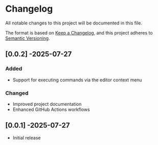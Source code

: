 # Changelog

All notable changes to this project will be documented in this file.

The format is based on [Keep a Changelog](https://keepachangelog.com/en/1.1.0/),
and this project adheres to [Semantic Versioning](https://semver.org/spec/v2.0.0.html).

## [0.0.2] -2025-07-27

### Added
- Support for executing commands via the editor context menu

### Changed
- Improved project documentation
- Enhanced GitHub Actions workflows

## [0.0.1] -2025-07-27

- Initial release
